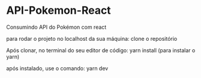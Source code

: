 # API-Pokemon-React
Consumindo API do Pokémon com react

para rodar o projeto no localhost da sua máquina: clone o repositório

Após clonar, no terminal do seu editor de código: yarn install (para instalar o yarn)

após instalado, use o comando: yarn dev
